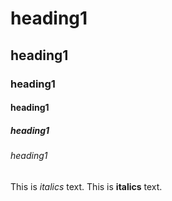 # heading1
## heading1
### heading1
#### heading1
##### heading1
###### heading1
This is *italics* text.
This is **italics** text.
